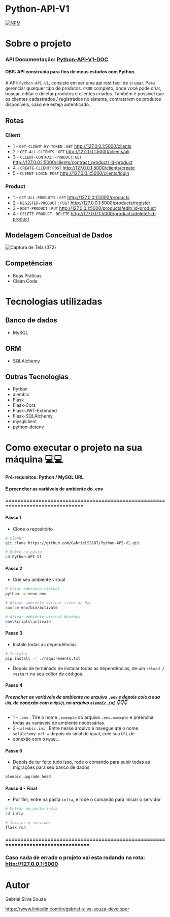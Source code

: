 # Python-API-V1
[![NPM](https://img.shields.io/npm/l/react)](https://github.com/GabrielSS187Python-API-V1/blob/main/LICENSE) 

# Sobre o projeto

### API Documentação: [Python-API-V1-DOC](https://documenter.getpostman.com/view/18692384/2s93eeRpud)

#### OBS: API construida para fins de meus estudos com Python.

A API: ``Python-API-V1``, consiste em ser uma api rest facíl de sí usar. Para gerenciar qualquer tipo de produtos.
``CRUD`` completo, onde você pode criar, buscar, editar e deletar produtos e clientes criados. Também é possível
que os clientes cadastrados / registrados no sistema, contratarem os produtos disponíveis, caso ele esteja autenticado.

## Rotas

### Client
- 1 - ``GET-CLIENT-BY-TOKEN`` : ``GET`` http://127.0.0.1:5000/clients
- 2 - ``GET-ALL-CLIENTS`` : ``GET`` http://127.0.0.1:5000/clients/all
- 3 - ``CLIENT-CONTRACT-PRODUCT``: ``GET`` http://127.0.0.1:5000/clients/contract_product/:id-product
- 4 - ``CREATE-CLIENT``: ``POST`` http://127.0.0.1:5000/clients/create
- 5 - ``CLIENT-LOGIN``: ``POST`` http://127.0.0.1:5000/clients/login

### Product
- 1 - ``GET-ALL-PRODUCTS`` : ``GET`` http://127.0.0.1:5000/products
- 2 - ``REGISTER-PRODUCT`` : ``POST`` http://127.0.0.1:5000/products/register
- 3 - ``EDIT-PRODUCT`` : ``PUT`` http://127.0.0.1:5000/products/edit/:id-product
- 4 - ``DELETE-PRODUCT`` : ``DELETE`` http://127.0.0.1:5000/products/delete/:id-product

## Modelagem Conceitual de Dados
![Captura de Tela (372)](https://github.com/GabrielSS187/Python-API-V1/assets/86306877/172c3b4d-b587-4d2a-90a0-2e198b817f48)

## Competências
- Boas Práticas
- Clean Code

# Tecnologias utilizadas

## Banco de dados
- MySQL

## ORM
- SQLAlchemy

## Outras Tecnologias
- Python
- alembic
- Flask
- Flask-Cors
- Flask-JWT-Extended
- Flask-SQLAlchemy
- mysqlclient
- python-dotenv

# Como executar o projeto na sua máquina 💻💻

#### Pré-requisitos: Python / MySQL URL
#### É preencher as variáveis de ambiente do .env

#### ===============================================================================

#### Passo 1
- Clone o repositório
```bash
# Clonar
git clone https://github.com/GabrielSS187/Python-API-V1.git

# Entre na pasta 
cd Python-API-V1
```

#### Passo 2
- Crie seu ambiente virtual
``` bash
# Criar ambiente virtual
python -m venv env

# Ativar ambiente virtual Linux ou Mac
source env/bin/activate

# Ativar ambiente virtual Windows
env\Scripts\activate
```

#### Passo 3
- Instale todas as dependências
```bash
# Instalar
pip install -r ./requirements.txt
```
- Depois de terminado de instalar todas as dependências, de um `reload / restart` no seu editor de códigos.

#### Passo 4
##### Preencher as variáveis de ambiente no arquivo `.env` e depois cole á sua `URL` de conexão com o `MySQL` no arquivo `alembic.ini` 👇👇👇
-  1 - `.env` : Tire o nome `.exemple` do arquivo `.env.exemple` e preencha todas as variáveis de ambiente necessárias.
-  2 - `alembic.ini` : Entre nesse arquivo e navegue até o nome `sqlalchemy.url =` depois do sinal de igual, cole sua `URL` de
-  conexão com o `MySQL`.

#### Passo 5
- Depois de ter feito tudo isso, rode o comando para subir todas as migrações para seu banco de dados
```bash
alembic upgrade head
```

#### Passo 6 - Final
- Por fim, entre na pasta `infra`, e rode o comando para iniciar o servidor
```bash
# Entrar na pasta infra
cd infra

# Iniciar o servidor
flask run
```
#### =================================================================================

### Caso nada de errado o projeto vai esta rodando na rota: http://127.0.0.1:5000

# Autor

Gabriel Silva Souza

https://www.linkedin.com/in/gabriel-silva-souza-developer

